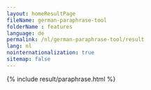 ```yaml
---
layout: homeResultPage
fileName: german-paraphrase-tool
folderName : features
language: de
permalink: /nl/german-paraphrase-tool/result
lang: nl
nointernationalization: true
sitemap: false
---
```

{% include result/paraphrase.html %}

<script src="/js/result/paraprashing.js" data-foldername="{{page.folderName}}" data-lang="{{page.lang}}"></script>
